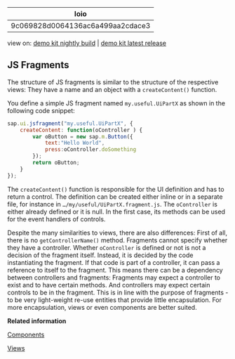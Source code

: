 <!-- loio9c069828d0064136ac6a499aa2cdace3 -->

| loio |
| -----|
| 9c069828d0064136ac6a499aa2cdace3 |

<div id="loio">

view on: [demo kit nightly build](https://openui5nightly.hana.ondemand.com/#/topic/9c069828d0064136ac6a499aa2cdace3) | [demo kit latest release](https://openui5.hana.ondemand.com/#/topic/9c069828d0064136ac6a499aa2cdace3)</div>

## JS Fragments

The structure of JS fragments is similar to the structure of the respective views: They have a name and an object with a `createContent()` function.

You define a simple JS fragment named `my.useful.UiPartX` as shown in the following code snippet:

``` js
sap.ui.jsfragment("my.useful.UiPartX", { 
	createContent: function(oController ) {
		var oButton = new sap.m.Button({ 
			text:"Hello World", 
			press:oController.doSomething 
		}); 
		return oButton;
	} 
});
```

The `createContent()` function is responsible for the UI definition and has to return a control. The definition can be created either inline or in a separate file, for instance in `…/my/useful/UiPartX.fragment.js`. The `oController` is either already defined or it is null. In the first case, its methods can be used for the event handlers of controls.

Despite the many similarities to views, there are also differences: First of all, there is no `getControllerName()` method. Fragments cannot specify whether they have a controller. Whether `oController` is defined or not is not a decision of the fragment itself. Instead, it is decided by the code instantiating the fragment. If that code is part of a controller, it can pass a reference to itself to the fragment. This means there can be a dependency between controllers and fragments: Fragments may expect a controller to exist and to have certain methods. And controllers may expect certain controls to be in the fragment. This is in line with the purpose of fragments - to be very light-weight re-use entities that provide little encapsulation. For more encapsulation, views or even components are better suited.

**Related information**  


[Components](Components_958ead5.md)

[Views](Views_91f27e3.md)

